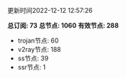 更新时间2022-12-12 12:57:26

**总订阅: 73**
**总节点: 1060**
**有效节点: 288**
- trojan节点: 60
- v2ray节点: 188
- ss节点: 39
- ssr节点: 1
